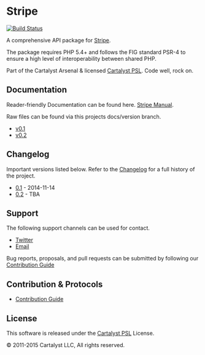 # Stripe

[![Build Status](http://ci.cartalyst.com/build-status/svg/16)](http://ci.cartalyst.com/build-status/view/16)

A comprehensive API package for [Stripe](https://stripe.com/).

The package requires PHP 5.4+ and follows the FIG standard PSR-4 to ensure a high level of interoperability between shared PHP.

Part of the Cartalyst Arsenal & licensed [Cartalyst PSL](LICENSE). Code well, rock on.

## Documentation

Reader-friendly Documentation can be found here. [Stripe Manual](https://cartalyst.com/manual/stripe).

Raw files can be found via this projects docs/version branch.

- [v0.1](https://github.com/cartalyst/stripe/tree/docs/0.1)
- [v0.2](https://github.com/cartalyst/stripe/tree/docs/0.2)

## Changelog

Important versions listed below. Refer to the [Changelog](CHANGELOG.md) for a full history of the project.

- [0.1](CHANGELOG.md) - 2014-11-14
- [0.2](CHANGELOG.md) - TBA

## Support

The following support channels can be used for contact.

- [Twitter](https://cartalyst.com/@twitter)
- [Email](mailto:help@cartalyst.com)

Bug reports, proposals, and pull requests can be submitted by following our [Contribution Guide](CONTRIBUTING.md)

## Contribution & Protocols

- [Contribution Guide](CONTRIBUTING.md)

## License

This software is released under the [Cartalyst PSL](LICENSE) License.

© 2011-2015 Cartalyst LLC, All rights reserved.
